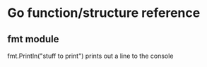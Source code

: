 # Go function/structure reference

## fmt module

fmt.Println("stuff to print")
prints out a line to  the console
